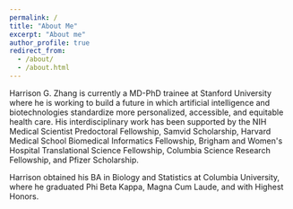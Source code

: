 ```yaml
---
permalink: /
title: "About Me"
excerpt: "About me"
author_profile: true
redirect_from: 
  - /about/
  - /about.html
---
```


Harrison G. Zhang is currently a MD-PhD trainee at Stanford University where he is working to build a future in which artificial intelligence and biotechnologies standardize more personalized, accessible, and equitable health care. His interdisciplinary work has been supported by the NIH Medical Scientist Predoctoral Fellowship, Samvid Scholarship, Harvard Medical School Biomedical Informatics Fellowship, Brigham and Women's Hospital Translational Science Fellowship, Columbia Science Research Fellowship, and Pfizer Scholarship. 

Harrison obtained his BA in Biology and Statistics at Columbia University, where he graduated Phi Beta Kappa, Magna Cum Laude, and with Highest Honors. 


